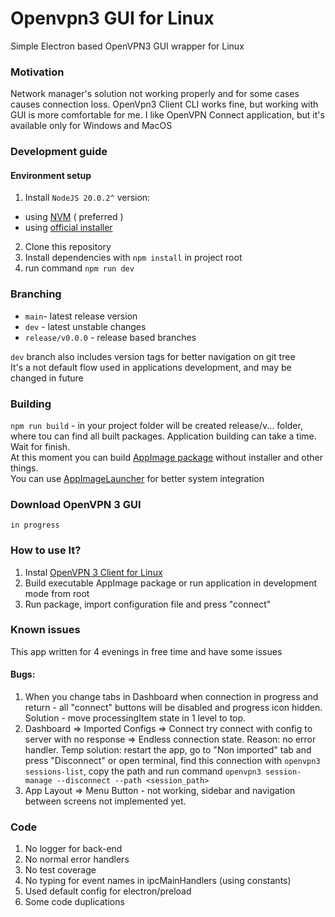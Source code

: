 # Openvpn3 GUI for Linux

Simple Electron based OpenVPN3 GUI wrapper for Linux

### Motivation

Network manager's solution not working properly and for some cases causes connection loss. OpenVpn3 Client CLI works fine, but working with GUI is more comfortable for me. I like OpenVPN Connect application, but it's available only for Windows and MacOS

### Development guide

#### Environment setup

1. Install `NodeJS 20.0.2^` version:

- using [NVM](https://github.com/nvm-sh/nvm#installing-and-updating) ( preferred )
- using [official installer](https://nodejs.org/en/download)

2. Clone this repository
3. Install dependencies with `npm install` in project root
4. run command `npm run dev`

### Branching

- `main`- latest release version
- `dev` - latest unstable changes
- `release/v0.0.0` - release based branches

`dev` branch also includes version tags for better navigation on git tree  
It's a not default flow used in applications development, and may be changed in future

### Building

`npm run build` - in your project folder will be created release/v... folder, where tou can find all built packages. Application building can take a time. Wait for finish.  
At this moment you can build [AppImage package](https://appimage.org/) without installer and other things.  
You can use [AppImageLauncher](https://github.com/TheAssassin/AppImageLauncher) for better system integration

### Download OpenVPN 3 GUI

`in progress`

### How to use It?

1. Instal [OpenVPN 3 Client for Linux](https://openvpn.net/cloud-docs/owner/connectors/connector-user-guides/openvpn-3-client-for-linux.html)
2. Build executable AppImage package or run application in development mode from root
3. Run package, import configuration file and press "connect"

### Known issues

This app written for 4 evenings in free time and have some issues

#### Bugs:

1. When you change tabs in Dashboard when connection in progress and return - all "connect" buttons will be disabled and progress icon hidden. Solution - move processingItem state in 1 level to top.
2. Dashboard => Imported Configs => Connect try connect with config to server with no response => Endless connection state. Reason: no error handler. Temp solution: restart the app, go to "Non imported" tab and press "Disconnect" or open terminal, find this connection with `openvpn3 sessions-list`, copy the path and run command `openvpn3 session-manage --disconnect --path <session_path>`
3. App Layout => Menu Button - not working, sidebar and navigation between screens not implemented yet.

### Code

1. No logger for back-end
2. No normal error handlers
3. No test coverage
4. No typing for event names in ipcMainHandlers (using constants)
5. Used default config for electron/preload
6. Some code duplications
